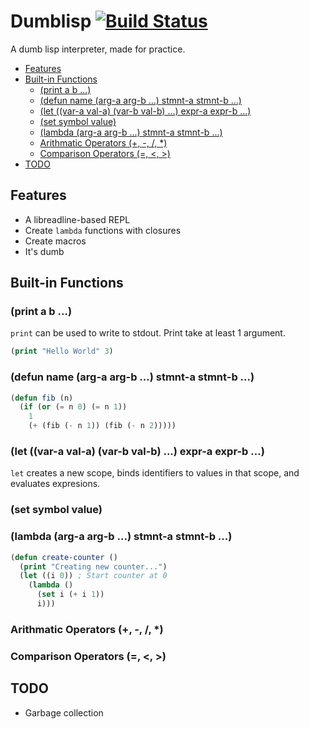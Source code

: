 # Dumblisp [![Build Status](https://travis-ci.org/rameshvarun/dumblisp.svg)](https://travis-ci.org/rameshvarun/dumblisp)

A dumb lisp interpreter, made for practice.

<!-- START doctoc generated TOC please keep comment here to allow auto update -->
<!-- DON'T EDIT THIS SECTION, INSTEAD RE-RUN doctoc TO UPDATE -->


- [Features](#features)
- [Built-in Functions](#built-in-functions)
  - [(print a b ...)](#print-a-b-)
  - [(defun name (arg-a arg-b ...) stmnt-a stmnt-b ...)](#defun-name-arg-a-arg-b--stmnt-a-stmnt-b-)
  - [(let ((var-a val-a) (var-b val-b) ...) expr-a expr-b ...)](#let-var-a-val-a-var-b-val-b--expr-a-expr-b-)
  - [(set symbol value)](#set-symbol-value)
  - [(lambda (arg-a arg-b ...) stmnt-a stmnt-b ...)](#lambda-arg-a-arg-b--stmnt-a-stmnt-b-)
  - [Arithmatic Operators (+, -, /, *)](#arithmatic-operators-----)
  - [Comparison Operators (=, <, >)](#comparison-operators---)
- [TODO](#todo)

<!-- END doctoc generated TOC please keep comment here to allow auto update -->

## Features
- A libreadline-based REPL
- Create `lambda` functions with closures
- Create macros
- It's dumb

## Built-in Functions
### (print a b ...)
`print` can be used to write to stdout. Print take at least 1 argument.
```lisp
(print "Hello World" 3)
```

### (defun name (arg-a arg-b ...) stmnt-a stmnt-b ...)
```lisp
(defun fib (n)
  (if (or (= n 0) (= n 1))
    1
    (+ (fib (- n 1)) (fib (- n 2)))))
```

### (let ((var-a val-a) (var-b val-b) ...) expr-a expr-b ...)
`let` creates a new scope, binds identifiers to values in that scope, and evaluates expresions.

### (set symbol value)

### (lambda (arg-a arg-b ...) stmnt-a stmnt-b ...)
```lisp
(defun create-counter ()
  (print "Creating new counter...")
  (let ((i 0)) ; Start counter at 0
    (lambda ()
      (set i (+ i 1))
      i)))
```

### Arithmatic Operators (+, -, /, *)

### Comparison Operators (=, <, >)

## TODO
- Garbage collection
